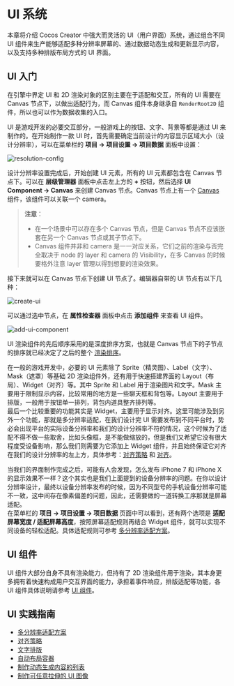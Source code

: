 # UI 系统

本章将介绍 Cocos Creator 中强大而灵活的 UI（用户界面）系统，通过组合不同 UI 组件来生产能够适配多种分辨率屏幕的、通过数据动态生成和更新显示内容，以及支持多种排版布局方式的 UI 界面。

## UI 入门

在引擎中界定 UI 和 2D 渲染对象的区别主要在于适配和交互，所有的 UI 需要在 Canvas 节点下，以做出适配行为，而 Canvas 组件本身继承自 `RenderRoot2D` 组件，所以也可以作为数据收集的入口。

UI 是游戏开发的必要交互部分，一般游戏上的按钮、文字、背景等都是通过 UI 来制作的。在开始制作一款 UI 时，首先需要确定当前设计的内容显示区域大小（设计分辨率），可以在菜单栏的 **项目 -> 项目设置 -> 项目数据** 面板中设置：

![resolution-config](resolution_config.png)

设计分辨率设置完成后，开始创建 UI 元素，所有的 UI 元素都包含在 Canvas 节点下。可以在 **层级管理器** 面板中点击左上方的 **+** 按钮，然后选择 **UI Component -> Canvas** 来创建 Canvas 节点。Canvas 节点上有一个 [Canvas](../../ui-system/components/editor/canvas.md) 组件，该组件可以关联一个 camera。

> **注意**：
>
> - 在一个场景中可以存在多个 Canvas 节点，但是 Canvas 节点不应该嵌套在另一个 Canvas 节点或其子节点下。
> - Canvas 组件并非和 camera 是一一对应关系，它们之前的渲染与否完全取决于 node 的 layer 和 camera 的 Visibility，在多 Canvas 的时候要格外注意 layer 管理以得到想要的渲染效果。

接下来就可以在 Canvas 节点下创建 UI 节点了。编辑器自带的 UI 节点有以下几种：

![create-ui](./create-ui.png)

可以通过选中节点，在 **属性检查器** 面板中点击 **添加组件** 来查看 UI 组件。

![add-ui-component](./add-ui-component.png)

UI 渲染组件的先后顺序采用的是深度排序方案，也就是 Canvas 节点下的子节点的排序就已经决定了之后的整个 [渲染排序](../../ui-system/components/engine/priority.md)。

在一般的游戏开发中，必要的 UI 元素除了 Sprite（精灵图）、Label（文字）、Mask（遮罩）等基础 2D 渲染组件外，还有用于快速搭建界面的 Layout（布局）、Widget（对齐）等。其中 Sprite 和 Label 用于渲染图片和文字。Mask 主要用于限制显示内容，比较常用的地方是一些聊天框和背包等。Layout 主要用于排版，一般用于按钮单一排列，背包内道具整齐排列等。<br>
最后一个比较重要的功能其实是 Widget，主要用于显示对齐。这里可能涉及到另外一个功能，那就是多分辨率适配，在我们设计完 UI 需要发布到不同平台时，势必会出现平台的实际设备分辨率和我们的设计分辨率不符的情况，这个时候为了适配不得不做一些取舍，比如头像框，是不能做缩放的，但是我们又希望它没有很大程度受设备影响，那么我们则需要为它添加上 Widget 组件，并且始终保证它对齐在我们的设计分辨率的左上方，具体参考：[对齐策略](../../ui-system/components/engine/widget-align.md) 和 [对齐](../../ui-system/components/editor/widget.md)。

当我们的界面制作完成之后，可能有人会发现，怎么发布 iPhone 7 和 iPhone X 的显示效果不一样？这个其实也是我们上面提到的设备分辨率的问题。在你以设计分辨率设计，最终以设备分辨率发布的时候，因为不同型号的手机设备分辨率可能不一致，这中间存在像素偏差的问题，因此，还需要做的一道转换工序那就是屏幕适配。<br>
在菜单栏的 **项目 -> 项目设置 -> 项目数据** 页面中可以看到，还有两个选项是 **适配屏幕宽度 / 适配屏幕高度**，按照屏幕适配规则再结合 Widget 组件，就可以实现不同设备的轻松适配。具体适配规则可参考 [多分辨率适配方案](../../ui-system/components/engine/multi-resolution.md)。

## UI 组件

UI 组件大部分自身不具有渲染能力，但持有了 2D 渲染组件用于渲染，其本身更多拥有着快速构成用户交互界面的能力，承担着事件响应，排版适配等功能，各 UI 组件具体说明请参考 [UI 组件](../../ui-system/components/editor/base-component.md)。

## UI 实践指南

- [多分辨率适配方案](../../ui-system/components/engine/multi-resolution.md)
- [对齐策略](../../ui-system/components/engine/widget-align.md)
- [文字排版](../../ui-system/components/engine/label-layout.md)
- [自动布局容器](../../ui-system/components/engine/auto-layout.md)
- [制作动态生成内容的列表](../../ui-system/components/engine/list-with-data.md)
- [制作可任意拉伸的 UI 图像](../../ui-system/components/engine/sliced-sprite.md)
